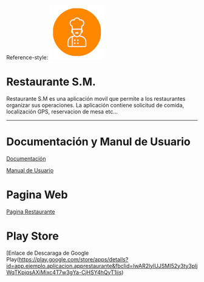 Reference-style: 
![alt text][logo]

[logo]: https://github.com/GerberMaldonado/AppRestaurante/blob/master/app/src/main/res/mipmap-xxhdpi/ic_logo.png "Logo"

# Restaurante S.M.
Restaurante S.M es una aplicación movil que permite a los restaurantes organizar sus operaciones. La aplicación contiene solicitud de comida, localización GPS, reservacion de mesa etc...

---

# Documentación y Manul de Usuario

[Documentación](https://github.com/GerberMaldonado/AppRestaurante/blob/master/Documentaci%C3%B3n/DOCUMENTACION%20APP%20RESTAURANTE%20S.M.pdf)

[Manual de Usuario](https://github.com/GerberMaldonado/AppRestaurante/blob/master/Documentaci%C3%B3n/MANUAL%20DE%20USUARIO%20PARA%20RESTAURANTE%20S.M.pdf)

# Pagina Web
[Pagina Restaurante](http://104.248.51.232/?fbclid=IwAR0wVa-PY_lNUrG6-AGXUUCDZi1EqCSEu3MvDffGIHk2-PyDzt5kzXfNd4U)

# Play Store
[Enlace de Descaraga de Google Play(https://play.google.com/store/apps/details?id=app.ejemplo.aplicacion.apprestaurante&fbclid=IwAR2lylUJSMI52y3ty3pljWqTKpjqsAXiMixc4T7w3gYa-CjHSY4hQyT1ijs)
